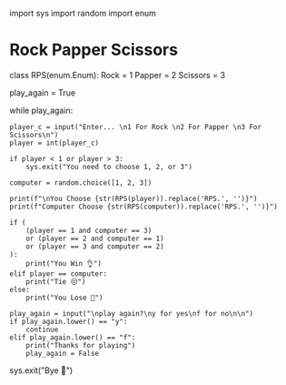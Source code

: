 import sys
import random
import enum


# Rock Papper Scissors
class RPS(enum.Enum):
    Rock = 1
    Papper = 2
    Scissors = 3


play_again = True

while play_again:

    player_c = input("Enter... \n1 For Rock \n2 For Papper \n3 For Scissors\n")
    player = int(player_c)

    if player < 1 or player > 3:
        sys.exit("You need to choose 1, 2, or 3")

    computer = random.choice([1, 2, 3])

    print(f"\nYou Choose {str(RPS(player)).replace('RPS.', '')}")
    print(f"Computer Choose {str(RPS(computer)).replace('RPS.', '')}")

    if (
        (player == 1 and computer == 3)
        or (player == 2 and computer == 1)
        or (player == 3 and computer == 2)
    ):
        print("You Win 👌")
    elif player == computer:
        print("Tie 😒")
    else:
        print("You Lose 🐍")

    play_again = input("\nplay again?\ny for yes\nf for no\n\n")
    if play_again.lower() == "y":
        continue
    elif play_again.lower() == "f":
        print("Thanks for playing")
        play_again = False


sys.exit("Bye 👋")
